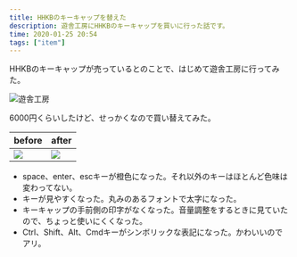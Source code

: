 ```yaml
---
title: HHKBのキーキャップを替えた
description: 遊舎工房にHHKBのキーキャップを買いに行った話です。
time: 2020-01-25 20:54
tags: ["item"]
---
```


HHKBのキーキャップが売っているとのことで、はじめて遊舎工房に行ってみた。

![遊舎工房](/images/posts/94/yushakobo.jpg)

6000円くらいしたけど、せっかくなので買い替えてみた。

| before | after |
| ------ | ----- |
| <img src="/images/posts/94/before.jpg" /> | <img src="/images/posts/94/after.jpg"> |

* space、enter、escキーが橙色になった。それ以外のキーはほとんど色味は変わってない。
* キーが見やすくなった。丸みのあるフォントで太字になった。
* キーキャップの手前側の印字がなくなった。音量調整をするときに見ていたので、ちょっと使いにくくなった。
* Ctrl、Shift、Alt、Cmdキーがシンボリックな表記になった。かわいいのでアリ。
